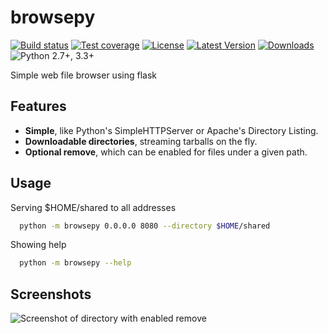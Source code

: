 browsepy
========

[![Build status](http://img.shields.io/travis/ergoithz/browsepy.svg?style=flat-square)](https://travis-ci.org/ergoithz/browsepy)
[![Test coverage](http://img.shields.io/coveralls/ergoithz/browsepy.svg?style=flat-square)](https://coveralls.io/r/ergoithz/browsepy)
[![License](http://img.shields.io/pypi/l/browsepy.svg?style=flat-square)](https://pypi.python.org/pypi/browsepy/)
[![Latest Version](http://img.shields.io/pypi/v/browsepy.svg?style=flat-square)](https://pypi.python.org/pypi/browsepy/)
[![Downloads](http://img.shields.io/pypi/dm/browsepy.svg?style=flat-square)](https://pypi.python.org/pypi/browsepy/)
![Python 2.7+, 3.3+](http://img.shields.io/badge/python-2.7+,_3.3+-FFC100.svg?style=flat-square)

Simple web file browser using flask

Features
--------

* **Simple**, like Python's SimpleHTTPServer or Apache's Directory Listing.
* **Downloadable directories**, streaming tarballs on the fly.
* **Optional remove**, which can be enabled for files under a given path.

Usage
-----

Serving $HOME/shared to all addresses 

```bash
  python -m browsepy 0.0.0.0 8080 --directory $HOME/shared
```

Showing help

```bash
  python -m browsepy --help
```

Screenshots
-----------

![Screenshot of directory with enabled remove](https://raw.githubusercontent.com/ergoithz/browsepy/master/doc/screenshot.0.3.1-0.png)
